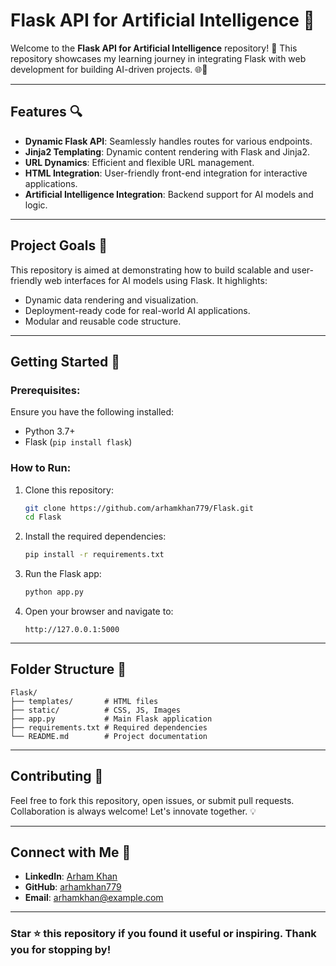 # Flask API for Artificial Intelligence 🌟

Welcome to the **Flask API for Artificial Intelligence** repository! 🚀 This repository showcases my learning journey in integrating Flask with web development for building AI-driven projects. 🌐🤖

---

## Features 🔍

- **Dynamic Flask API**: Seamlessly handles routes for various endpoints.
- **Jinja2 Templating**: Dynamic content rendering with Flask and Jinja2.
- **URL Dynamics**: Efficient and flexible URL management.
- **HTML Integration**: User-friendly front-end integration for interactive applications.
- **Artificial Intelligence Integration**: Backend support for AI models and logic.

---

## Project Goals 🎯

This repository is aimed at demonstrating how to build scalable and user-friendly web interfaces for AI models using Flask. It highlights:
- Dynamic data rendering and visualization.
- Deployment-ready code for real-world AI applications.
- Modular and reusable code structure.

---

## Getting Started 🚀

### Prerequisites:
Ensure you have the following installed:
- Python 3.7+
- Flask (`pip install flask`)

### How to Run:
1. Clone this repository:
   ```bash
   git clone https://github.com/arhamkhan779/Flask.git
   cd Flask
   ```
2. Install the required dependencies:
   ```bash
   pip install -r requirements.txt
   ```
3. Run the Flask app:
   ```bash
   python app.py
   ```
4. Open your browser and navigate to:
   ```
   http://127.0.0.1:5000
   ```

---

## Folder Structure 📂
```
Flask/
├── templates/       # HTML files
├── static/          # CSS, JS, Images
├── app.py           # Main Flask application
├── requirements.txt # Required dependencies
└── README.md        # Project documentation
```

---

## Contributing 🤝

Feel free to fork this repository, open issues, or submit pull requests. Collaboration is always welcome! Let's innovate together. 💡

---

## Connect with Me 🔗

- **LinkedIn**: [Arham Khan](https://www.linkedin.com/in/arhamkhan779/)
- **GitHub**: [arhamkhan779](https://github.com/arhamkhan779)
- **Email**: [arhamkhan@example.com](mailto:arhamkhan@example.com)

---

### Star ⭐ this repository if you found it useful or inspiring. Thank you for stopping by!
```

